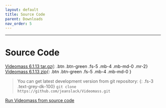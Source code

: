 ```yaml
---
layout: default
title: Source Code
parent: Downloads
nav_order: 5
---
```


---
  
# Source Code

[Videomass 6.1.13 tar.gz](https://github.com/jeanslack/Videomass/archive/refs/tags/v6.1.13.tar.gz){: .btn .btn-green .fs-5 .mb-4 .mb-md-0 .mr-2}
[Videomass 6.1.13 zip](https://github.com/jeanslack/Videomass/archive/refs/tags/v6.1.13.zip){: .btn .btn-green .fs-5 .mb-4 .mb-md-0 }

> You can get latest development version from git repository:
{: .fs-3 .text-grey-dk-100}
`git clone https://github.com/jeanslack/Videomass.git`

[Run Videomass from source code](https://github.com/jeanslack/Videomass/wiki/Run-Videomass-from-source-code) 
